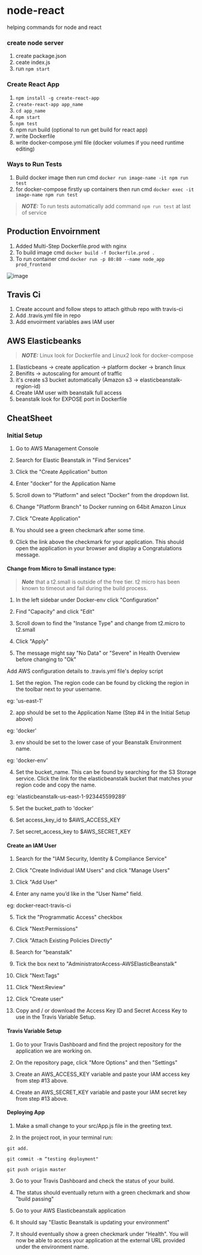 # node-react
helping commands for node and react

### create node server
1. create package.json
2. ceate index.js
3. run ```npm start```


### Create React App
1. ```npm install -g create-react-app```
2. ```create-react-app app_name```
3. ```cd app_name```
4. ```npm start```
5. ```npm test```
6. npm run build (optional to run get build for react app)
7. write Dockerfile 
8. write docker-compose.yml file (docker volumes if you need runtime editing)


### Ways to Run Tests
1. Build docker image then run cmd ```docker run image-name -it npm run test```
2. for docker-compose firstly up containers then run cmd ```docker exec -it image-name npm run test```

> **_NOTE:_** To run tests automatically add command ```npm run test``` at last of service 

## Production Envoirnment
1. Added Multi-Step Dockerfile.prod with nginx
2. To build image cmd ```docker build -f Dockerfile.prod . ```
3. To run container cmd ``` docker run -p 80:80 --name node_app prod_frontend ```

![image](https://user-images.githubusercontent.com/78042886/115704070-5448cd80-a384-11eb-92b8-9bd808229245.png)


## Travis Ci
1. Create account and follow steps to attach github repo with travis-ci
2. Add .travis.yml file in repo
3. Add envoirment variables aws IAM user

## AWS Elasticbeanks
> **_NOTE:_** Linux look for Dockerfile and Linux2 look for docker-compose

1. Elasticbeans -> create application -> platform docker -> branch linux 
2. Benifits -> autoscaling for amount of traffic
3. it's create s3 bucket automatically (Amazon s3 -> elasticbeanstalk-region-id)
4. Create IAM user with beanstalk full access
5. beanstalk look for EXPOSE port in Dockerfile


## CheatSheet
### Initial Setup

1. Go to AWS Management Console

2. Search for Elastic Beanstalk in "Find Services"

3. Click the "Create Application" button

4. Enter "docker" for the Application Name

5. Scroll down to "Platform" and select "Docker" from the dropdown list.

6. Change "Platform Branch" to Docker running on 64bit Amazon Linux

7. Click "Create Application"

8. You should see a green checkmark after some time.

9. Click the link above the checkmark for your application. This should open the application in your browser and display a Congratulations message.

#### Change from Micro to Small instance type:

> **_Note_** that a t2.small is outside of the free tier. t2 micro has been known to timeout and fail during the build process.

1. In the left sidebar under Docker-env click "Configuration"

2. Find "Capacity" and click "Edit"

3. Scroll down to find the "Instance Type" and change from t2.micro to t2.small

4. Click "Apply"

5. The message might say "No Data" or "Severe" in Health Overview before changing to "Ok"

Add AWS configuration details to .travis.yml file's deploy script

1. Set the region. The region code can be found by clicking the region in the toolbar next to your username.

eg: 'us-east-1'

2. app should be set to the Application Name (Step #4 in the Initial Setup above)

eg: 'docker'

3. env should be set to the lower case of your Beanstalk Environment name.

eg: 'docker-env'

4. Set the bucket_name. This can be found by searching for the S3 Storage service. Click the link for the elasticbeanstalk bucket that matches your region code and copy the name.

eg: 'elasticbeanstalk-us-east-1-923445599289'

5. Set the bucket_path to 'docker'

6. Set access_key_id to $AWS_ACCESS_KEY

7. Set secret_access_key to $AWS_SECRET_KEY

#### Create an IAM User

1. Search for the "IAM Security, Identity & Compliance Service"

2. Click "Create Individual IAM Users" and click "Manage Users"

3. Click "Add User"

4. Enter any name you’d like in the "User Name" field.

eg: docker-react-travis-ci

5. Tick the "Programmatic Access" checkbox

6. Click "Next:Permissions"

7. Click "Attach Existing Policies Directly"

8. Search for "beanstalk"

9. Tick the box next to "AdministratorAccess-AWSElasticBeanstalk"

10. Click "Next:Tags"

11. Click "Next:Review"

12. Click "Create user"

13. Copy and / or download the Access Key ID and Secret Access Key to use in the Travis Variable Setup.

#### Travis Variable Setup

1. Go to your Travis Dashboard and find the project repository for the application we are working on.

2. On the repository page, click "More Options" and then "Settings"

3. Create an AWS_ACCESS_KEY variable and paste your IAM access key from step #13 above.

4. Create an AWS_SECRET_KEY variable and paste your IAM secret key from step #13 above.

#### Deploying App

1. Make a small change to your src/App.js file in the greeting text.

2. In the project root, in your terminal run:

```git add.```

```git commit -m “testing deployment"```

```git push origin master```

3. Go to your Travis Dashboard and check the status of your build.

4. The status should eventually return with a green checkmark and show "build passing"

5. Go to your AWS Elasticbeanstalk application

6. It should say "Elastic Beanstalk is updating your environment"

7. It should eventually show a green checkmark under "Health". You will now be able to access your application at the external URL provided under the environment name.
